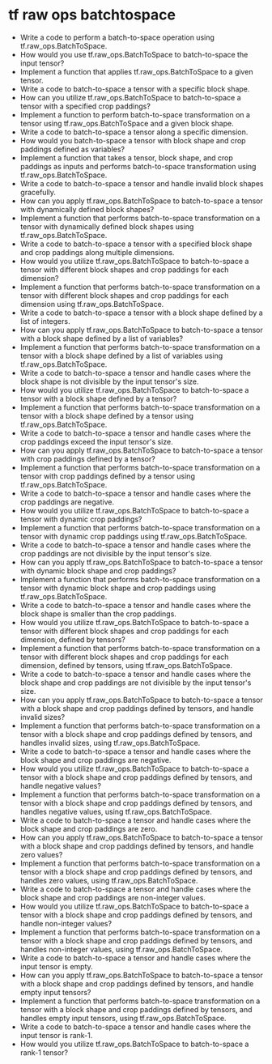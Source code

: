 # tf raw ops batchtospace

- Write a code to perform a batch-to-space operation using tf.raw_ops.BatchToSpace.
- How would you use tf.raw_ops.BatchToSpace to batch-to-space the input tensor?
- Implement a function that applies tf.raw_ops.BatchToSpace to a given tensor.
- Write a code to batch-to-space a tensor with a specific block shape.
- How can you utilize tf.raw_ops.BatchToSpace to batch-to-space a tensor with a specified crop paddings?
- Implement a function to perform batch-to-space transformation on a tensor using tf.raw_ops.BatchToSpace and a given block shape.
- Write a code to batch-to-space a tensor along a specific dimension.
- How would you batch-to-space a tensor with block shape and crop paddings defined as variables?
- Implement a function that takes a tensor, block shape, and crop paddings as inputs and performs batch-to-space transformation using tf.raw_ops.BatchToSpace.
- Write a code to batch-to-space a tensor and handle invalid block shapes gracefully.
- How can you apply tf.raw_ops.BatchToSpace to batch-to-space a tensor with dynamically defined block shapes?
- Implement a function that performs batch-to-space transformation on a tensor with dynamically defined block shapes using tf.raw_ops.BatchToSpace.
- Write a code to batch-to-space a tensor with a specified block shape and crop paddings along multiple dimensions.
- How would you utilize tf.raw_ops.BatchToSpace to batch-to-space a tensor with different block shapes and crop paddings for each dimension?
- Implement a function that performs batch-to-space transformation on a tensor with different block shapes and crop paddings for each dimension using tf.raw_ops.BatchToSpace.
- Write a code to batch-to-space a tensor with a block shape defined by a list of integers.
- How can you apply tf.raw_ops.BatchToSpace to batch-to-space a tensor with a block shape defined by a list of variables?
- Implement a function that performs batch-to-space transformation on a tensor with a block shape defined by a list of variables using tf.raw_ops.BatchToSpace.
- Write a code to batch-to-space a tensor and handle cases where the block shape is not divisible by the input tensor's size.
- How would you utilize tf.raw_ops.BatchToSpace to batch-to-space a tensor with a block shape defined by a tensor?
- Implement a function that performs batch-to-space transformation on a tensor with a block shape defined by a tensor using tf.raw_ops.BatchToSpace.
- Write a code to batch-to-space a tensor and handle cases where the crop paddings exceed the input tensor's size.
- How can you apply tf.raw_ops.BatchToSpace to batch-to-space a tensor with crop paddings defined by a tensor?
- Implement a function that performs batch-to-space transformation on a tensor with crop paddings defined by a tensor using tf.raw_ops.BatchToSpace.
- Write a code to batch-to-space a tensor and handle cases where the crop paddings are negative.
- How would you utilize tf.raw_ops.BatchToSpace to batch-to-space a tensor with dynamic crop paddings?
- Implement a function that performs batch-to-space transformation on a tensor with dynamic crop paddings using tf.raw_ops.BatchToSpace.
- Write a code to batch-to-space a tensor and handle cases where the crop paddings are not divisible by the input tensor's size.
- How can you apply tf.raw_ops.BatchToSpace to batch-to-space a tensor with dynamic block shape and crop paddings?
- Implement a function that performs batch-to-space transformation on a tensor with dynamic block shape and crop paddings using tf.raw_ops.BatchToSpace.
- Write a code to batch-to-space a tensor and handle cases where the block shape is smaller than the crop paddings.
- How would you utilize tf.raw_ops.BatchToSpace to batch-to-space a tensor with different block shapes and crop paddings for each dimension, defined by tensors?
- Implement a function that performs batch-to-space transformation on a tensor with different block shapes and crop paddings for each dimension, defined by tensors, using tf.raw_ops.BatchToSpace.
- Write a code to batch-to-space a tensor and handle cases where the block shape and crop paddings are not divisible by the input tensor's size.
- How can you apply tf.raw_ops.BatchToSpace to batch-to-space a tensor with a block shape and crop paddings defined by tensors, and handle invalid sizes?
- Implement a function that performs batch-to-space transformation on a tensor with a block shape and crop paddings defined by tensors, and handles invalid sizes, using tf.raw_ops.BatchToSpace.
- Write a code to batch-to-space a tensor and handle cases where the block shape and crop paddings are negative.
- How would you utilize tf.raw_ops.BatchToSpace to batch-to-space a tensor with a block shape and crop paddings defined by tensors, and handle negative values?
- Implement a function that performs batch-to-space transformation on a tensor with a block shape and crop paddings defined by tensors, and handles negative values, using tf.raw_ops.BatchToSpace.
- Write a code to batch-to-space a tensor and handle cases where the block shape and crop paddings are zero.
- How can you apply tf.raw_ops.BatchToSpace to batch-to-space a tensor with a block shape and crop paddings defined by tensors, and handle zero values?
- Implement a function that performs batch-to-space transformation on a tensor with a block shape and crop paddings defined by tensors, and handles zero values, using tf.raw_ops.BatchToSpace.
- Write a code to batch-to-space a tensor and handle cases where the block shape and crop paddings are non-integer values.
- How would you utilize tf.raw_ops.BatchToSpace to batch-to-space a tensor with a block shape and crop paddings defined by tensors, and handle non-integer values?
- Implement a function that performs batch-to-space transformation on a tensor with a block shape and crop paddings defined by tensors, and handles non-integer values, using tf.raw_ops.BatchToSpace.
- Write a code to batch-to-space a tensor and handle cases where the input tensor is empty.
- How can you apply tf.raw_ops.BatchToSpace to batch-to-space a tensor with a block shape and crop paddings defined by tensors, and handle empty input tensors?
- Implement a function that performs batch-to-space transformation on a tensor with a block shape and crop paddings defined by tensors, and handles empty input tensors, using tf.raw_ops.BatchToSpace.
- Write a code to batch-to-space a tensor and handle cases where the input tensor is rank-1.
- How would you utilize tf.raw_ops.BatchToSpace to batch-to-space a rank-1 tensor?
